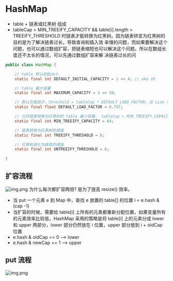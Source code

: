 # HashMap

- table + 链表或红黑树 组成
- tableCap > MIN_TREEIFY_CAPACITY && table[i].length > TREEIFY_THRESHOLD 时链表才能转换为红黑树。因为链表转变为红黑树的目的是为了解决链表过长，导致查询和插入效
  率慢的问题，而如果要解决这个问题，也可以通过数组扩容，把链表缩短也可以解决这个问题。所以在数组长度还不太长的情况，可以先通过数组扩容来解 决链表过长的问

```java
public class HashMap {

    // table 默认初始大小
    static final int DEFAULT_INITIAL_CAPACITY = 1 << 4; // aka 16

    // table 最大容量
    static final int MAXIMUM_CAPACITY = 1 << 30;

    // 默认负载因子，threshold = tableCap * DEFAULT_LOAD_FACTOR，当 size > threshold 时触发扩容
    static final float DEFAULT_LOAD_FACTOR = 0.75f;

    // 允许链表转换为红黑树的 table 最小容量， tableCap > MIN_TREEIFY_CAPACITY  && table[i].length > TREEIFY_THRESHOLD 时，链表才能转换为红黑树
    static final int MIN_TREEIFY_CAPACITY = 64;

    // 链表转换为红黑树的阈值
    static final int TREEIFY_THRESHOLD = 8;

    // 红黑树退化为链表的阈值
    static final int UNTREEIFY_THRESHOLD = 6;

}
```

## 扩容流程

![img.png](../../../../resources/image/concurrency/HashMap-resize.png)
为什么每次都扩容两倍? 是为了提高 resize() 效率。

- 当 put 一个元素 e 到 Map 中，查找 e 放置的 table[]  的位置 i = e.hash & (cap -1)
- 当扩容的时候，需要给 table[i] 上所有的元素都重新分配位置，如果变量所有的元素效率比较低，HashMap 采用的策略是将 table[i] 上的元素分成 lower 和 upper 两部分，lower 部分仍然放在 i
  位置，upper 部分放到 i + oldCap 位置
- e.hash & oldCap == 0 --> lower
- e.hash & newCap == 1 --> upper

## put 流程

![img.png](../../../../resources/image/concurrency/HashMap-put.png)